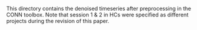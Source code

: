 This directory contains the denoised timeseries after preprocessing in the CONN toolbox. Note that session 1 & 2 in HCs were specified as different projects during the revision of this paper. 
